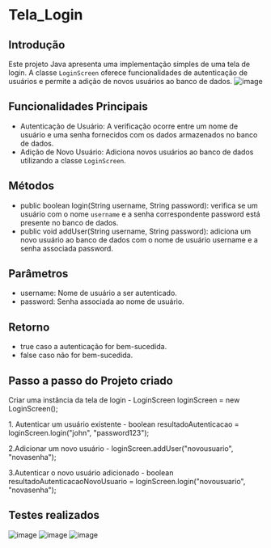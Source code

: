 # Tela_Login

## Introdução

Este projeto Java apresenta uma implementação simples de uma tela de login. A classe `LoginScreen` oferece funcionalidades de autenticação de usuários e permite a adição de novos usuários ao banco de dados.
![image](https://github.com/VanessaCristinaSilva/Tela_Login/assets/115050243/48a4616f-dcf3-41bf-9415-f7b47a3cd286)

## Funcionalidades Principais

+ Autenticação de Usuário: A verificação ocorre entre um nome de usuário e uma senha fornecidos com os dados armazenados no banco de dados.
+ Adição de Novo Usuário: Adiciona novos usuários ao banco de dados utilizando a classe `LoginScreen`.

## Métodos 
+ public boolean login(String username, String password): verifica se um usuário com o nome `username` e a senha correspondente password está presente no banco de dados.
+ public void addUser(String username, String password): adiciona um novo usuário ao banco de dados com o nome de usuário username e a senha associada password.
  
## Parâmetros
+ username: Nome de usuário a ser autenticado.
+ password: Senha associada ao nome de usuário.

## Retorno
+ true caso a autenticação for bem-sucedida.
+ false caso não for bem-sucedida.

## Passo a passo do Projeto criado
Criar uma instância da tela de login - LoginScreen loginScreen = new LoginScreen();</p>
<p>1. Autenticar um usuário existente - boolean resultadoAutenticacao = loginScreen.login("john", "password123");</p>
<p>2.Adicionar um novo usuário - loginScreen.addUser("novousuario", "novasenha");</p>
<p>3.Autenticar o novo usuário adicionado - boolean resultadoAutenticacaoNovoUsuario = loginScreen.login("novousuario", "novasenha");</p>

## Testes realizados 

![image](https://github.com/VanessaCristinaSilva/Tela_Login/assets/115050243/09a32706-6f32-4b5a-948a-e407140f34e7)
![image](https://github.com/VanessaCristinaSilva/Tela_Login/assets/115050243/f3dfb353-75b9-4de6-970e-0c79827026fc)
![image](https://github.com/VanessaCristinaSilva/Tela_Login/assets/115050243/eecdca77-697a-456c-bb9b-3f5a618e2efc)




